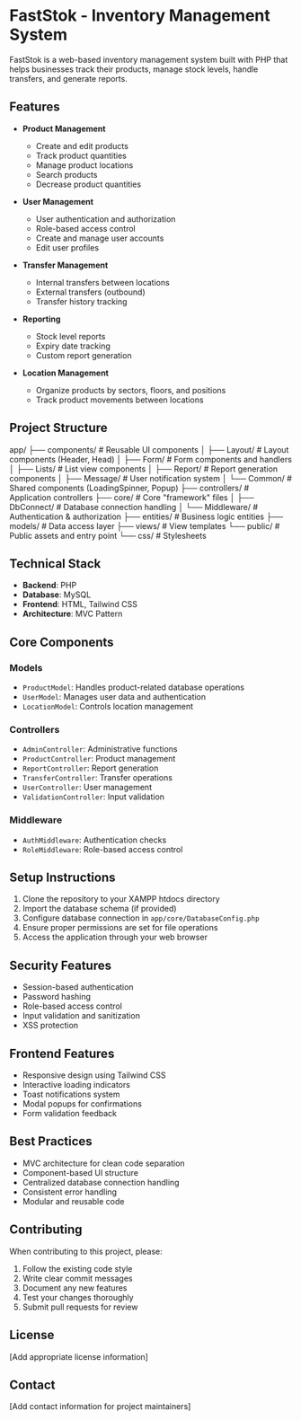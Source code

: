 # FastStok - Inventory Management System

FastStok is a web-based inventory management system built with PHP that helps businesses track their products, manage stock levels, handle transfers, and generate reports.

## Features

- **Product Management**
  - Create and edit products
  - Track product quantities
  - Manage product locations
  - Search products
  - Decrease product quantities

- **User Management**
  - User authentication and authorization
  - Role-based access control
  - Create and manage user accounts
  - Edit user profiles

- **Transfer Management**
  - Internal transfers between locations
  - External transfers (outbound)
  - Transfer history tracking

- **Reporting**
  - Stock level reports
  - Expiry date tracking
  - Custom report generation

- **Location Management**
  - Organize products by sectors, floors, and positions
  - Track product movements between locations

## Project Structure

app/
├── components/           # Reusable UI components
│   ├── Layout/          # Layout components (Header, Head)
│   ├── Form/            # Form components and handlers
│   ├── Lists/           # List view components
│   ├── Report/          # Report generation components
│   ├── Message/         # User notification system
│   └── Common/          # Shared components (LoadingSpinner, Popup)
├── controllers/         # Application controllers
├── core/               # Core "framework" files
│   ├── DbConnect/      # Database connection handling
│   └── Middleware/     # Authentication & authorization
├── entities/           # Business logic entities
├── models/             # Data access layer
├── views/              # View templates
└── public/             # Public assets and entry point
    └── css/            # Stylesheets

## Technical Stack

- **Backend**: PHP
- **Database**: MySQL
- **Frontend**: HTML, Tailwind CSS
- **Architecture**: MVC Pattern

## Core Components

### Models
- `ProductModel`: Handles product-related database operations
- `UserModel`: Manages user data and authentication
- `LocationModel`: Controls location management

### Controllers
- `AdminController`: Administrative functions
- `ProductController`: Product management
- `ReportController`: Report generation
- `TransferController`: Transfer operations
- `UserController`: User management
- `ValidationController`: Input validation

### Middleware
- `AuthMiddleware`: Authentication checks
- `RoleMiddleware`: Role-based access control

## Setup Instructions

1. Clone the repository to your XAMPP htdocs directory
2. Import the database schema (if provided)
3. Configure database connection in `app/core/DatabaseConfig.php`
4. Ensure proper permissions are set for file operations
5. Access the application through your web browser

## Security Features

- Session-based authentication
- Password hashing
- Role-based access control
- Input validation and sanitization
- XSS protection

## Frontend Features

- Responsive design using Tailwind CSS
- Interactive loading indicators
- Toast notifications system
- Modal popups for confirmations
- Form validation feedback

## Best Practices

- MVC architecture for clean code separation
- Component-based UI structure
- Centralized database connection handling
- Consistent error handling
- Modular and reusable code

## Contributing

When contributing to this project, please:

1. Follow the existing code style
2. Write clear commit messages
3. Document any new features
4. Test your changes thoroughly
5. Submit pull requests for review

## License

[Add appropriate license information]

## Contact

[Add contact information for project maintainers]
